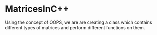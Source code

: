 # MatricesInC++
Using the concept of OOPS, we are are creating a class which contains different types of matrices and perform different functions on them.
